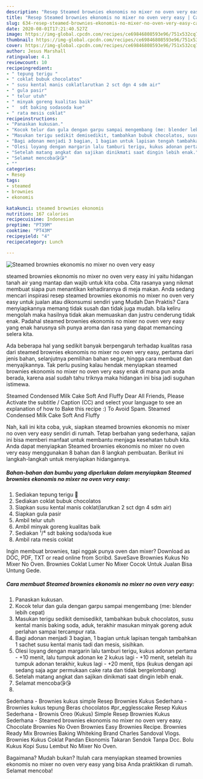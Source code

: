```yaml
---
description: "Resep Steamed brownies ekonomis no mixer no oven very easy | Cara Mengolah Steamed brownies ekonomis no mixer no oven very easy Yang Paling Enak"
title: "Resep Steamed brownies ekonomis no mixer no oven very easy | Cara Mengolah Steamed brownies ekonomis no mixer no oven very easy Yang Paling Enak"
slug: 634-resep-steamed-brownies-ekonomis-no-mixer-no-oven-very-easy-cara-mengolah-steamed-brownies-ekonomis-no-mixer-no-oven-very-easy-yang-paling-enak
date: 2020-08-01T17:21:40.527Z
image: https://img-global.cpcdn.com/recipes/ce69846808593e96/751x532cq70/steamed-brownies-ekonomis-no-mixer-no-oven-very-easy-foto-resep-utama.jpg
thumbnail: https://img-global.cpcdn.com/recipes/ce69846808593e96/751x532cq70/steamed-brownies-ekonomis-no-mixer-no-oven-very-easy-foto-resep-utama.jpg
cover: https://img-global.cpcdn.com/recipes/ce69846808593e96/751x532cq70/steamed-brownies-ekonomis-no-mixer-no-oven-very-easy-foto-resep-utama.jpg
author: Jesus Marshall
ratingvalue: 4.1
reviewcount: 10
recipeingredient:
- " tepung terigu "
- " coklat bubuk chocolatos"
- " susu kental manis coklatlarutkan 2 sct dgn 4 sdm air"
- " gula pasir"
- " telur utuh"
- " minyak goreng kualitas baik"
- "  sdt baking sodasoda kue"
- " rata mesis coklat"
recipeinstructions:
- "Panaskan kukusan."
- "Kocok telur dan gula dengan garpu sampai mengembang (me: blender lebih cepat)"
- "Masukan terigu sedikit demisedikit, tambahkan bubuk chocolatos, susu kental manis baking soda, aduk, terakhir masukan minyak goreng aduk perlahan sampai tercampur rata."
- "Bagi adonan menjadi 3 bagian, 1 bagian untuk lapisan tengah tambahkan 1 sachet susu kental manis tadi dan mesis, sisihkan."
- "Olesi loyang dengan margarin lalu tamburi terigu, kukus adonan pertama - +10 menit, lalu tumpuk adonan ke 2 kukus lagi - +10 menit, setelah itu tumpuk adonan terakhir, kukus lagi - +20 menit, tips (kukus dengan api sedang saja agar permukaan cake rata dan tidak bergelombang)"
- "Setelah matang angkat dan sajikan dinikmati saat dingin lebih enak."
- "Selamat mencoba😘😘"
- ""
categories:
- Resep
tags:
- steamed
- brownies
- ekonomis

katakunci: steamed brownies ekonomis 
nutrition: 167 calories
recipecuisine: Indonesian
preptime: "PT39M"
cooktime: "PT43M"
recipeyield: "4"
recipecategory: Lunch

---
```



![Steamed brownies ekonomis no mixer no oven very easy](https://img-global.cpcdn.com/recipes/ce69846808593e96/751x532cq70/steamed-brownies-ekonomis-no-mixer-no-oven-very-easy-foto-resep-utama.jpg)


steamed brownies ekonomis no mixer no oven very easy ini yaitu hidangan tanah air yang mantap dan wajib untuk kita coba. Cita rasanya yang nikmat membuat siapa pun menantikan kehadirannya di meja makan.
Anda sedang mencari inspirasi resep steamed brownies ekonomis no mixer no oven very easy untuk jualan atau dikonsumsi sendiri yang Mudah Dan Praktis? Cara menyiapkannya memang tidak susah dan tidak juga mudah. bila keliru mengolah maka hasilnya tidak akan memuaskan dan justru cenderung tidak enak. Padahal steamed brownies ekonomis no mixer no oven very easy yang enak harusnya sih punya aroma dan rasa yang dapat memancing selera kita.

Ada beberapa hal yang sedikit banyak berpengaruh terhadap kualitas rasa dari steamed brownies ekonomis no mixer no oven very easy, pertama dari jenis bahan, selanjutnya pemilihan bahan segar, hingga cara membuat dan menyajikannya. Tak perlu pusing kalau hendak menyiapkan steamed brownies ekonomis no mixer no oven very easy enak di mana pun anda berada, karena asal sudah tahu triknya maka hidangan ini bisa jadi suguhan istimewa.

Steamed Condensed Milk Cake Soft And Fluffy Dear All Friends, Please Activate the subtitle / Caption (CC) and select your language to see an explanation of how to Bake this recipe :) To Avoid Spam. Steamed Condensed Milk Cake Soft And Fluffy


Nah, kali ini kita coba, yuk, siapkan steamed brownies ekonomis no mixer no oven very easy sendiri di rumah. Tetap berbahan yang sederhana, sajian ini bisa memberi manfaat untuk membantu menjaga kesehatan tubuh kita. Anda dapat menyiapkan Steamed brownies ekonomis no mixer no oven very easy menggunakan 8 bahan dan 8 langkah pembuatan. Berikut ini langkah-langkah untuk menyiapkan hidangannya.

<!--inarticleads1-->

##### Bahan-bahan dan bumbu yang diperlukan dalam menyiapkan Steamed brownies ekonomis no mixer no oven very easy:

1. Sediakan  tepung terigu 🔺
1. Sediakan  coklat bubuk chocolatos
1. Siapkan  susu kental manis coklat(larutkan 2 sct dgn 4 sdm air)
1. Siapkan  gula pasir
1. Ambil  telur utuh
1. Ambil  minyak goreng kualitas baik
1. Sediakan  ¹/⁴ sdt baking soda/soda kue
1. Ambil  rata mesis coklat


Ingin membuat brownies, tapi nggak punya oven dan mixer? Download as DOC, PDF, TXT or read online from Scribd. SaveSave Brownies Kukus No Mixer No Oven. Brownies Coklat Lumer No Mixer Cocok Untuk Jualan Bisa Untung Gede. 

<!--inarticleads2-->

##### Cara membuat Steamed brownies ekonomis no mixer no oven very easy:

1. Panaskan kukusan.
1. Kocok telur dan gula dengan garpu sampai mengembang (me: blender lebih cepat)
1. Masukan terigu sedikit demisedikit, tambahkan bubuk chocolatos, susu kental manis baking soda, aduk, terakhir masukan minyak goreng aduk perlahan sampai tercampur rata.
1. Bagi adonan menjadi 3 bagian, 1 bagian untuk lapisan tengah tambahkan 1 sachet susu kental manis tadi dan mesis, sisihkan.
1. Olesi loyang dengan margarin lalu tamburi terigu, kukus adonan pertama - +10 menit, lalu tumpuk adonan ke 2 kukus lagi - +10 menit, setelah itu tumpuk adonan terakhir, kukus lagi - +20 menit, tips (kukus dengan api sedang saja agar permukaan cake rata dan tidak bergelombang)
1. Setelah matang angkat dan sajikan dinikmati saat dingin lebih enak.
1. Selamat mencoba😘😘
1. 


Sederhana - Brownies kukus simple Resep Brownies Kukus Sederhana - Brownies kukus tepung Beras chocolatos #pr_egglesscake Resep Kukus Sederhana - Brownis Oreo (Kukus) Simple Resep Brownies Kukus Sederhana - Steamed brownies ekonomis no mixer no oven very easy. Chocolate Brownies No Oven Brownies Easy Brownies Recipe. Brownies Ready Mix Brownies Baking Whiteking Brand Charles Sandoval Vlogs. Brownies Kukus Coklat Pandan Ekonomis Takaran Sendok Tanpa Dcc. Bolu Kukus Kopi Susu Lembut No Mixer No Oven. 

Bagaimana? Mudah bukan? Itulah cara menyiapkan steamed brownies ekonomis no mixer no oven very easy yang bisa Anda praktikkan di rumah. Selamat mencoba!
